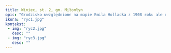 ```yaml
---
title: Winiec, st. 2, gm. Miłomłyn
opis: "Grodzisko uwzględnione na mapie Emila Hollacka z 1908 roku ale do niedawna nie znajdujące się w obecnej ewidencji zabytków archeologicznych. Majdan grodziska otoczony jest co najmniej trzema liniami wałów i fos i zajmujące wysokie wyniesienie przy zachodnim brzegu Jeziora Bartężek. Główną fazę funkcjonowania stanowiska można datować na wczesną epokę żelaza. Fazę młodszą wyznaczają ruiny dziewiętnastowiecznego domku myśliwskiego, które znajdują się w południowo-zachodniej części majdanu."
ikona: "ryc1.jpg"
kontekst:
 - img: "ryc2.jpg"
   desc: ""
 - img: "ryc3.jpg"
   desc: ""
---
```

